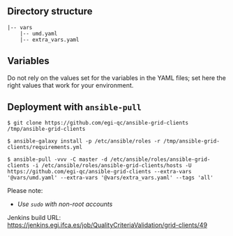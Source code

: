 ## Directory structure

    |-- vars
        |-- umd.yaml
        |-- extra_vars.yaml

## Variables

Do not rely on the values set for the variables in the YAML files; set here 
the right values that work for your environment.

## Deployment with `ansible-pull`

    $ git clone https://github.com/egi-qc/ansible-grid-clients /tmp/ansible-grid-clients

    $ ansible-galaxy install -p /etc/ansible/roles -r /tmp/ansible-grid-clients/requirements.yml

    $ ansible-pull -vvv -C master -d /etc/ansible/roles/ansible-grid-clients -i /etc/ansible/roles/ansible-grid-clients/hosts -U https://github.com/egi-qc/ansible-grid-clients --extra-vars '@vars/umd.yaml' --extra-vars '@vars/extra_vars.yaml' --tags 'all'

Please note:
  - _Use `sudo` with non-root accounts_

Jenkins build URL: https://jenkins.egi.ifca.es/job/QualityCriteriaValidation/grid-clients/49
